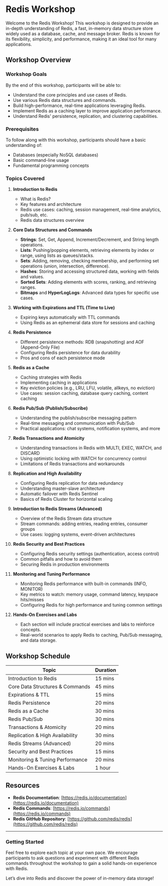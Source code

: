 # Redis Workshop

Welcome to the Redis Workshop! This workshop is designed to provide an in-depth understanding of Redis, a fast, in-memory data structure store widely used as a database, cache, and message broker. Redis is known for its flexibility, simplicity, and performance, making it an ideal tool for many applications.

## Workshop Overview

### Workshop Goals

By the end of this workshop, participants will be able to:

- Understand the core principles and use cases of Redis.
- Use various Redis data structures and commands.
- Build high-performance, real-time applications leveraging Redis.
- Implement Redis as a caching layer to improve application performance.
- Understand Redis' persistence, replication, and clustering capabilities.

### Prerequisites

To follow along with this workshop, participants should have a basic understanding of:

- Databases (especially NoSQL databases)
- Basic command-line usage
- Fundamental programming concepts

### Topics Covered

1. **Introduction to Redis**
   - What is Redis?
   - Key features and architecture
   - Redis use cases: caching, session management, real-time analytics, pub/sub, etc.
   - Redis data structures overview

2. **Core Data Structures and Commands**
   - **Strings**: Set, Get, Append, Increment/Decrement, and String length operations.
   - **Lists**: Pushing/popping elements, retrieving elements by index or range, using lists as queues/stacks.
   - **Sets**: Adding, removing, checking membership, and performing set operations (union, intersection, difference).
   - **Hashes**: Storing and accessing structured data, working with fields and values.
   - **Sorted Sets**: Adding elements with scores, ranking, and retrieving ranges.
   - **Bitmaps** and **HyperLogLogs**: Advanced data types for specific use cases.

3. **Working with Expirations and TTL (Time to Live)**
   - Expiring keys automatically with TTL commands
   - Using Redis as an ephemeral data store for sessions and caching

4. **Redis Persistence**
   - Different persistence methods: RDB (snapshotting) and AOF (Append-Only File)
   - Configuring Redis persistence for data durability
   - Pros and cons of each persistence mode

5. **Redis as a Cache**
   - Caching strategies with Redis
   - Implementing caching in applications
   - Key eviction policies (e.g., LRU, LFU, volatile, allkeys, no eviction)
   - Use cases: session caching, database query caching, content caching

6. **Redis Pub/Sub (Publish/Subscribe)**
   - Understanding the publish/subscribe messaging pattern
   - Real-time messaging and communication with Pub/Sub
   - Practical applications: chat systems, notification systems, and more

7. **Redis Transactions and Atomicity**
   - Understanding transactions in Redis with MULTI, EXEC, WATCH, and DISCARD
   - Using optimistic locking with WATCH for concurrency control
   - Limitations of Redis transactions and workarounds

8. **Replication and High Availability**
   - Configuring Redis replication for data redundancy
   - Understanding master-slave architecture
   - Automatic failover with Redis Sentinel
   - Basics of Redis Cluster for horizontal scaling

9. **Introduction to Redis Streams (Advanced)**
   - Overview of the Redis Stream data structure
   - Stream commands: adding entries, reading entries, consumer groups
   - Use cases: logging systems, event-driven architectures

10. **Redis Security and Best Practices**
    - Configuring Redis security settings (authentication, access control)
    - Common pitfalls and how to avoid them
    - Securing Redis in production environments

11. **Monitoring and Tuning Performance**
    - Monitoring Redis performance with built-in commands (INFO, MONITOR)
    - Key metrics to watch: memory usage, command latency, keyspace hits/misses
    - Configuring Redis for high performance and tuning common settings

12. **Hands-On Exercises and Labs**
    - Each section will include practical exercises and labs to reinforce concepts.
    - Real-world scenarios to apply Redis to caching, Pub/Sub messaging, and data storage.

## Workshop Schedule

| Topic                         | Duration |
|-------------------------------|----------|
| Introduction to Redis         | 15 mins  |
| Core Data Structures & Commands | 45 mins |
| Expirations & TTL             | 15 mins  |
| Redis Persistence             | 20 mins  |
| Redis as a Cache              | 30 mins  |
| Redis Pub/Sub                 | 30 mins  |
| Transactions & Atomicity      | 20 mins  |
| Replication & High Availability | 30 mins |
| Redis Streams (Advanced)      | 20 mins  |
| Security and Best Practices   | 15 mins  |
| Monitoring & Tuning Performance | 20 mins |
| Hands-On Exercises & Labs     | 1 hour   |

## Resources

- **Redis Documentation**: [https://redis.io/documentation](https://redis.io/documentation)
- **Redis Commands**: [https://redis.io/commands](https://redis.io/commands)
- **Redis GitHub Repository**: [https://github.com/redis/redis](https://github.com/redis/redis)

---

### Getting Started

Feel free to explore each topic at your own pace. We encourage participants to ask questions and experiment with different Redis commands throughout the workshop to gain a solid hands-on experience with Redis.

Let’s dive into Redis and discover the power of in-memory data storage!

